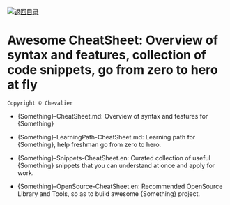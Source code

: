 [![返回目录](https://parg.co/UCb)](https://parg.co/UCH) 
 
 
# Awesome CheatSheet: Overview of syntax and features, collection of code snippets, go from zero to hero at fly

`Copyright © Chevalier`

* {Something}-CheatSheet.md: Overview of syntax and features for {Something}

- {Something}-LearningPath-CheatSheet.md: Learning path for {Something}, help freshman go from zero to hero.

* {Something}-Snippets-CheatSheet.en: Curated collection of useful {Something} snippets that you can understand at once and apply for work.

* {Something}-OpenSource-CheatSheet.en: Recommended OpenSource Library and Tools, so as to build awesome {Something} project.
